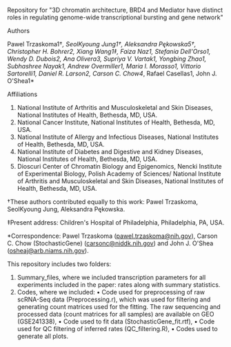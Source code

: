 Repository for "3D chromatin architecture, BRD4 and Mediator have distinct roles in regulating genome-wide transcriptional bursting and gene network"

Authors

Pawel Trzaskoma1†*, SeolKyoung Jung1†, Aleksandra Pękowska5†, Christopher H. Bohrer2, Xiang Wang1‡, Faiza Naz1, Stefania Dell'Orso1, Wendy D. Dubois2, Ana Olivera3, Supriya V. Vartak1, Yongbing Zhao1, Subhashree Nayak1, Andrew Overmiller1, Maria I. Morasso1, Vittorio Sartorelli1, Daniel R. Larson2, Carson C. Chow4*, Rafael Casellas1, John J. O'Shea1*

Affiliations 

1.	National Institute of Arthritis and Musculoskeletal and Skin Diseases, National Institutes of Health, Bethesda, MD, USA.
2.	National Cancer Institute, National Institutes of Health, Bethesda, MD, USA.
3.	National Institute of Allergy and Infectious Diseases, National Institutes of Health, Bethesda, MD, USA.
4.	National Institute of Diabetes and Digestive and Kidney Diseases, National Institutes of Health, Bethesda, MD, USA.
5.	Dioscuri Center of Chromatin Biology and Epigenomics, Nencki Institute of Experimental Biology, Polish Academy of Sciences/ National Institute of Arthritis and Musculoskeletal and Skin Diseases, National Institutes of Health, Bethesda, MD, USA.

†These authors contributed equally to this work: Pawel Trzaskoma, SeolKyoung Jung, Aleksandra Pękowska.

‡Present address: Children's Hospital of Philadelphia, Philadelphia, PA, USA.

*Correspondence: Pawel Trzaskoma (pawel.trzaskoma@nih.gov), Carson C. Chow (StochasticGene) (carsonc@niddk.nih.gov) and John J. O'Shea (osheaj@arb.niams.nih.gov).



This repository includes two folders:
1)	Summary_files, where we included transcription parameters for all experiments included in the paper: rates along with summary statistics.
2)	Codes, where we included:
•	Code used for preprocessing of raw scRNA-Seq data (Preprocessing.r), which was used for filtering and generating count matrices used for the fitting. The raw sequencing and processed data (count matrices for all samples) are available on GEO (GSE241338),
•	Code used to fit data (StochasticGene_fit.rtf),
•	Code used for QC filtering of inferred rates (QC_filtering.R),
•	Codes used to generate all plots.
